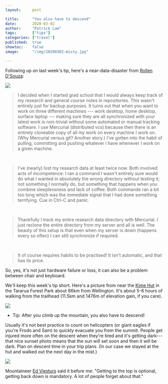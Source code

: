 ```yaml
---
layout:     post

title:      "You also have to descend"
date:       2020-03-02
author:     "Patrick Lam"
tags:       ["tips"]
categories: ["travel"]
published:  true
showtoc:    false
image:      "/img/20200302-misty.jpg"

---
```


Following up on last week's tip, here's a near-data-disaster from <a
href="https://rollends.ca/">Rollen D'Souza</a>:

<img src="/img/20200302-rollends-tweet.png">

> I decided when I started grad school that I would always keep track
> of my research and general course notes in repositories. This wasn't
> entirely just for backup purposes. It turns out that when you want
> to work on three different machines --- work desktop, home desktop,
> surface laptop --- making sure they are all synchronized with your
> latest work is non-trivial without some automated or manual tracking
> software. I use Mercurial (distributed vcs) because then there is an
> entirely cloneable copy of all my work on every machine I work
> on. (Why Mercurial versus git? Another story.) I've gotten into the
> habit of pulling, committing and pushing whatever I have whenever I
> work on a given machine.
>
&nbsp;
>
> I've (nearly) lost my research data at least twice now. Both
> involved acts of incompetence: I ran a command I wasn't entirely
> sure would do what I wanted in absolutely the wrong directory
> without testing it; not something I normally do, but something that
> happens when you combine sleeplessness and lack of coffee. Both
> commands ran a bit too long which was the immediate signal that I
> had done something terrifying. Cue in Ctrl-C and panic.
>
&nbsp;
>
> Thankfully I track my entire research data directory with
> Mercurial. I just reclone the entire directory from my server and
> all is well. The beauty of this setup is that even when my server is
> down (happens every so often) I can still synchronize if required.
>
&nbsp;
>
> It of course requires habits to be practised! It isn't automatic, and
> that has its price.

So, yes, it's not just hardware failure or loss, it can also be a
problem between chair and keyboard.

We'll keep this week's tip short. Here's a picture from near the <a
href="https://www.doc.govt.nz/parks-and-recreation/places-to-go/wellington-kapiti/places/tararua-forest-park/things-to-do/huts/kime-hut/">Kime
Hut</a> in the Tararua Forest Park about 86km from Wellington. It's
about 5-6 hours of walking from the trailhead (11.5km and 1476m of
elevation gain, if you care).

<a href="/img/20200302-near-kime-hut.avif"><img src="/img/20200302-near-kime-hut-small.avif"></a>

* Tip: After you climb up the mountain, you also have to descend!

Usually it's not best practice to count on helicopters (or giant
eagles if you're Frodo and Sam) to quickly evacuate you from the
summit. People get injured more often on the descent when they're
tired and it's getting dark---that nice sunset photo means that the
sun will set soon and then it will be dark. Plan on descent time in
your trip plans. (In our case we stayed at the hut and walked out the
next day in the mist.)

<a href="/img/20200302-gandalf.avif"><img src="/img/20200302-gandalf-small.avif"></a>

Mountaineer <a href="https://en.wikipedia.org/wiki/Ed_Viesturs">Ed Viesturs</a> said it before me: "Getting to the top is
optional, getting back down is mandatory. A lot of people forget about
that."

